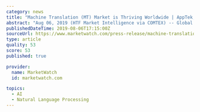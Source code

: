 ```yaml
---
category: news
title: "Machine Translation (MT) Market is Thriving Worldwide | AppTek, Asia Online, Cloudwords, IBM, Lighthouse IP Group, Lingo24"
abstract: "Aug 06, 2019 (HTF Market Intelligence via COMTEX) -- Global Machine Translation (MT) Market Size, Status and Forecast 2019-2025 is latest research study released by HTF MI evaluating the market, highlighting opportunities, risk side analysis, and leveraged ..."
publishedDateTime: 2019-08-06T17:15:00Z
sourceUrl: https://www.marketwatch.com/press-release/machine-translation-mt-market-is-thriving-worldwide-apptek-asia-online-cloudwords-ibm-lighthouse-ip-group-lingo24-2019-08-06
type: article
quality: 53
score: 53
published: true

provider:
  name: MarketWatch
  id: marketwatch.com

topics:
  - AI
  - Natural Language Processing
---
```

